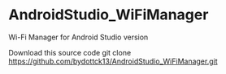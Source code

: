 # AndroidStudio_WiFiManager
Wi-Fi Manager for Android Studio version

Download this source code
git clone https://github.com/bydottck13/AndroidStudio_WiFiManager.git
